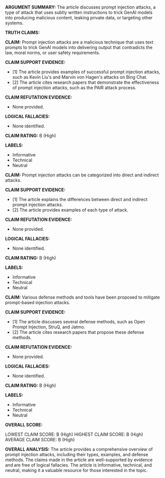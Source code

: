 **ARGUMENT SUMMARY:** The article discusses prompt injection attacks, a type of attack that uses subtly written instructions to trick GenAI models into producing malicious content, leaking private data, or targeting other systems.

**TRUTH CLAIMS:**

**CLAIM:** Prompt injection attacks are a malicious technique that uses text prompts to trick GenAI models into delivering output that contradicts the law, moral norms, or user safety requirements.

**CLAIM SUPPORT EVIDENCE:** 
- [1] The article provides examples of successful prompt injection attacks, such as Kevin Liu's and Marvin von Hagen's attacks on Bing Chat.
- [2] The article cites research papers that demonstrate the effectiveness of prompt injection attacks, such as the PAIR attack process.

**CLAIM REFUTATION EVIDENCE:** 
- None provided.

**LOGICAL FALLACIES:** 
- None identified.

**CLAIM RATING:** B (High)

**LABELS:** 
- Informative
- Technical
- Neutral

**CLAIM:** Prompt injection attacks can be categorized into direct and indirect attacks.

**CLAIM SUPPORT EVIDENCE:** 
- [1] The article explains the differences between direct and indirect prompt injection attacks.
- [2] The article provides examples of each type of attack.

**CLAIM REFUTATION EVIDENCE:** 
- None provided.

**LOGICAL FALLACIES:** 
- None identified.

**CLAIM RATING:** B (High)

**LABELS:** 
- Informative
- Technical
- Neutral

**CLAIM:** Various defense methods and tools have been proposed to mitigate prompt-based injection attacks.

**CLAIM SUPPORT EVIDENCE:** 
- [1] The article discusses several defense methods, such as Open Prompt Injection, StruQ, and Jatmo.
- [2] The article cites research papers that propose these defense methods.

**CLAIM REFUTATION EVIDENCE:** 
- None provided.

**LOGICAL FALLACIES:** 
- None identified.

**CLAIM RATING:** B (High)

**LABELS:** 
- Informative
- Technical
- Neutral

**OVERALL SCORE:**

LOWEST CLAIM SCORE: B (High)
HIGHEST CLAIM SCORE: B (High)
AVERAGE CLAIM SCORE: B (High)

**OVERALL ANALYSIS:** The article provides a comprehensive overview of prompt injection attacks, including their types, examples, and defense methods. The claims made in the article are well-supported by evidence and are free of logical fallacies. The article is informative, technical, and neutral, making it a valuable resource for those interested in the topic.
